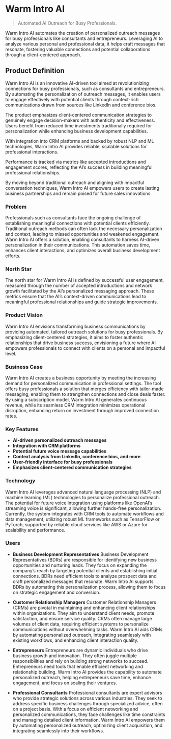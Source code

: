 # Warm Intro AI

> Automated AI Outreach for Busy Professionals.

Warm Intro AI automates the creation of personalized outreach messages for busy professionals like consultants and entrepreneurs. Leveraging AI to analyze various personal and professional data, it helps craft messages that resonate, fostering valuable connections and potential collaborations through a client-centered approach.

## Product Definition

Warm Intro AI is an innovative AI-driven tool aimed at revolutionizing connections for busy professionals, such as consultants and entrepreneurs. By automating the personalization of outreach messages, it enables users to engage effectively with potential clients through context-rich communications drawn from sources like LinkedIn and conference bios.

The product emphasizes client-centered communication strategies to genuinely engage decision-makers with authenticity and effectiveness. Users benefit from reduced time investments traditionally required for personalization while enhancing business development capabilities.

With integration into CRM platforms and backed by robust NLP and ML technologies, Warm Intro AI provides reliable, scalable solutions for professional interactions.

Performance is tracked via metrics like accepted introductions and engagement scores, reflecting the AI’s success in building meaningful professional relationships.

By moving beyond traditional outreach and aligning with impactful conversation techniques, Warm Intro AI empowers users to create lasting business partnerships and remain poised for future sales innovations.

### Problem

Professionals such as consultants face the ongoing challenge of establishing meaningful connections with potential clients efficiently. Traditional outreach methods can often lack the necessary personalization and context, leading to missed opportunities and weakened engagement. Warm Intro AI offers a solution, enabling consultants to harness AI-driven personalization in their communications. This automation saves time, enhances client interactions, and optimizes overall business development efforts.

### North Star

The north star for Warm Intro AI is defined by successful user engagement, measured through the number of accepted introductions and network growth facilitated by the AI’s personalized messaging approach. These metrics ensure that the AI’s context-driven communications lead to meaningful professional relationships and guide strategic improvements.

### Product Vision

Warm Intro AI envisions transforming business communications by providing automated, tailored outreach solutions for busy professionals. By emphasizing client-centered strategies, it aims to foster authentic relationships that drive business success, envisioning a future where AI empowers professionals to connect with clients on a personal and impactful level.

### Business Case

Warm Intro AI creates a business opportunity by meeting the increasing demand for personalized communication in professional settings. The tool offers busy professionals a solution that merges efficiency with tailor-made messaging, enabling them to strengthen connections and close deals faster. By using a subscription model, Warm Intro AI generates continuous revenue, while its seamless CRM integration minimizes operational disruption, enhancing return on investment through improved connection rates.

### Key Features

- **AI-driven personalized outreach messages**
- **Integration with CRM platforms**
- **Potential future voice message capabilities**
- **Context analysis from LinkedIn, conference bios, and more**
- **User-friendly interface for busy professionals**
- **Emphasizes client-centered communication strategies**

### Technology

Warm Intro AI leverages advanced natural language processing (NLP) and machine learning (ML) technologies to personalize professional outreach. The potential for future voice integration using platforms like OpenAI’s streaming voice is significant, allowing further hands-free personalization. Currently, the system integrates with CRM tools to automate workflows and data management, utilizing robust ML frameworks such as TensorFlow or PyTorch, supported by reliable cloud services like AWS or Azure for scalability and performance.

### Users

- **Business Development Representatives**
  Business Development Representatives (BDRs) are responsible for identifying new business opportunities and nurturing leads. They focus on expanding the company’s reach by targeting potential clients and establishing initial connections. BDRs need efficient tools to analyze prospect data and craft personalized messages that resonate. Warm Intro AI supports BDRs by automating this personalization process, allowing them to focus on strategic engagement and conversion.

- **Customer Relationship Managers**
  Customer Relationship Managers (CRMs) are pivotal in maintaining and enhancing client relationships within organizations. They aim to understand client needs, promote satisfaction, and ensure service quality. CRMs often manage large volumes of client data, requiring efficient systems to personalize communications without overwhelming tasks. Warm Intro AI aids CRMs by automating personalized outreach, integrating seamlessly with existing workflows, and enhancing client interaction quality.

- **Entrepreneurs**
  Entrepreneurs are dynamic individuals who drive business growth and innovation. They often juggle multiple responsibilities and rely on building strong networks to succeed. Entrepreneurs need tools that enable efficient networking and relationship building. Warm Intro AI provides the capability to automate personalized outreach, helping entrepreneurs save time, enhance engagement, and focus on scaling their ventures.

- **Professional Consultants**
  Professional consultants are expert advisors who provide strategic solutions across various industries. They seek to address specific business challenges through specialized advice, often on a project basis. With a focus on efficient networking and personalized communications, they face challenges like time constraints and managing detailed client information. Warm Intro AI empowers them by automating personalized outreach, optimizing client acquisition, and integrating seamlessly into their workflows.
